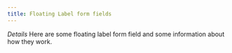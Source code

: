 ```yaml
---
title: Floating Label form fields
---
```


*Details* 
Here are some floating label form field and some information about how they work.